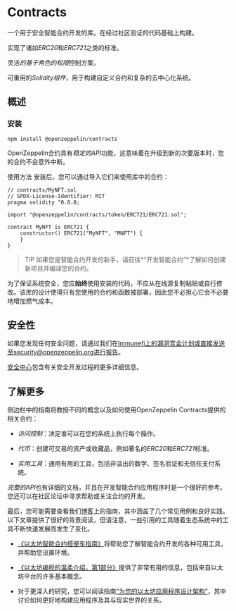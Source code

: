 # Contracts
一个用于安全智能合约开发的库。在经过社区验证的代码基础上构建。

实现了诸如*ERC20*和*ERC721*之类的标准。

灵活*的基于角色的权限*控制方案。

可重用的*Solidity组件*，用于构建自定义合约和复杂的去中心化系统。

## 概述

### 安装
```
npm install @openzeppelin/contracts
```

OpenZeppelin合约具有*稳定的API*功能，这意味着在升级到新的次要版本时，您的合约不会意外中断。

使用方法
安装后，您可以通过导入它们来使用库中的合约：
```
// contracts/MyNFT.sol
// SPDX-License-Identifier: MIT
pragma solidity ^0.8.0;

import "@openzeppelin/contracts/token/ERC721/ERC721.sol";

contract MyNFT is ERC721 {
    constructor() ERC721("MyNFT", "MNFT") {
    }
}
```

>TIP
如果您是智能合约开发的新手，请前往*“开发智能合约”*了解如何创建新项目并编译您的合约。

为了保证系统安全，您应**始终**使用安装的代码，不应从在线源复制粘贴或自行修改。该库的设计使得只有您使用的合约和函数被部署，因此您不必担心它会不必要地增加燃气成本。

## 安全性
如果您发现任何安全问题，请通过我们在[Immunefi上的漏洞赏金计划](https://www.immunefi.com/bounty/openzeppelin)或直接发送至security@openzeppelin.org进行报告。

[安全中心](https://contracts.openzeppelin.com/security)包含有关安全开发过程的更多详细信息。

## 了解更多
侧边栏中的指南将教授不同的概念以及如何使用OpenZeppelin Contracts提供的相关合约：

* *访问控制*：决定谁可以在您的系统上执行每个操作。

* *代币*：创建可交易的资产或收藏品，例如著名的*ERC20*和*ERC721*标准。

* *实用工具*：通用有用的工具，包括非溢出的数学、签名验证和无信任支付系统。

*完整的API*也有详细的文档，并且在开发智能合约应用程序时是一个很好的参考。您还可以在社区论坛中寻求帮助或关注合约的开发。

最后，您可能需要查看我们[博客](https://blog.openzeppelin.com/guides/)上的指南，其中涵盖了几个常见用例和良好实践。以下文章提供了很好的背景阅读，但请注意，一些引用的工具随着生态系统中的工具不断快速发展而发生了变化。

* [《以太坊智能合约搭便车指南》](https://blog.openzeppelin.com/the-hitchhikers-guide-to-smart-contracts-in-ethereum-848f08001f05)将帮助您了解智能合约开发的各种可用工具，并帮助您设置环境。

* [《以太坊编程的温柔介绍，第1部分》](https://blog.openzeppelin.com/a-gentle-introduction-to-ethereum-programming-part-1-783cc7796094)提供了非常有用的信息，包括来自以太坊平台的许多基本概念。

* 对于更深入的研究，您可以阅读指南[“为您的以太坊应用程序设计架构”](https://blog.openzeppelin.com/designing-the-architecture-for-your-ethereum-application-9cec086f8317)，其中讨论如何更好地构建应用程序及其与现实世界的关系。